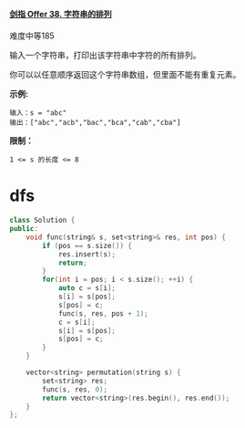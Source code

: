 #### [剑指 Offer 38. 字符串的排列](https://leetcode-cn.com/problems/zi-fu-chuan-de-pai-lie-lcof/)

难度中等185

输入一个字符串，打印出该字符串中字符的所有排列。

 

你可以以任意顺序返回这个字符串数组，但里面不能有重复元素。

 

**示例:**

```
输入：s = "abc"
输出：["abc","acb","bac","bca","cab","cba"]
```

 

**限制：**

```
1 <= s 的长度 <= 8
```



# dfs

```c++
class Solution {
public:
    void func(string& s, set<string>& res, int pos) {
        if (pos == s.size()) {
            res.insert(s);
            return;
        }
        for(int i = pos; i < s.size(); ++i) {
            auto c = s[i];
            s[i] = s[pos];
            s[pos] = c;
            func(s, res, pos + 1);
            c = s[i];
            s[i] = s[pos];
            s[pos] = c;
        }
    }

    vector<string> permutation(string s) {
        set<string> res;
        func(s, res, 0);
        return vector<string>(res.begin(), res.end());
    }
};
```


